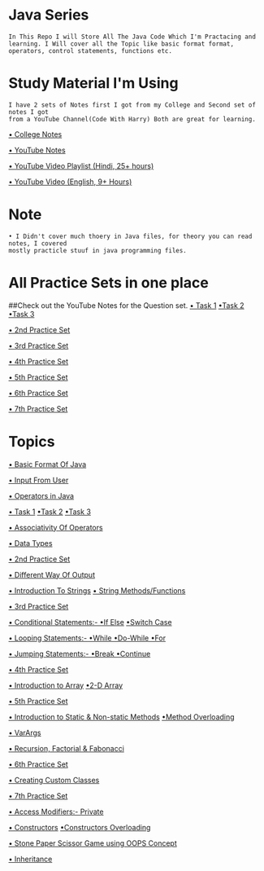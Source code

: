 
# Java Series
    In This Repo I will Store All The Java Code Which I'm Practacing and
    learning. I Will cover all the Topic like basic format format,
    operators, control statements, functions etc.

# Study Material I'm Using
    I have 2 sets of Notes first I got from my College and Second set of notes I got
    from a YouTube Channel(Code With Harry) Both are great for learning.
[• College Notes](https://github.com/Raunaksplanet/Java-Series/files/12246203/College.Note.pdf)

[• YouTube Notes](https://github.com/Raunaksplanet/Java-Series/files/12250734/YouTube.Notes.pdf)

[• YouTube Video Playlist (Hindi, 25+ hours)](https://www.youtube.com/playlist?list=PLu0W_9lII9agS67Uits0UnJyrYiXhDS6q)

[• YouTube Video (English, 9+ Hours)](https://www.youtube.com/watch?v=grEKMHGYyns)

# Note
    • I Didn't cover much thoery in Java files, for theory you can read notes, I covered 
    mostly practicle stuuf in java programming files.


# All Practice Sets in one place
##Check out the YouTube Notes for the Question set.
[• Task 1](https://github.com/Raunaksplanet/Java-Series/blob/main/August/Task1.java)
[•Task 2](https://github.com/Raunaksplanet/Java-Series/blob/main/August/Task2.java)
[•Task 3](https://github.com/Raunaksplanet/Java-Series/blob/main/August/sum_3_numbers.java)

[• 2nd Practice Set](https://github.com/Raunaksplanet/Java-Series/blob/main/August/PracticeSet2.java)

[• 3rd Practice Set](https://github.com/Raunaksplanet/Java-Series/blob/main/August/PracticeSet3.java)

[• 4th Practice Set](https://github.com/Raunaksplanet/Java-Series/blob/main/August/PracticeSet4.java)

[• 5th Practice Set](https://github.com/Raunaksplanet/Java-Series/blob/main/August/PracticeSet5.java)

[• 6th Practice Set](https://github.com/Raunaksplanet/Java-Series/blob/main/August/PracticeSet6.java)

[• 7th Practice Set](https://github.com/Raunaksplanet/Java-Series/edit/main/August/PracticeSet7.java)



# Topics

[• Basic Format Of Java](https://github.com/Raunaksplanet/Java-Series/blob/main/August/Main.java)

[• Input From User](https://github.com/Raunaksplanet/Java-Series/blob/main/August/UserInput.java)

[• Operators in Java](https://github.com/Raunaksplanet/Java-Series/blob/main/August/Operators.java)

[• Task 1](https://github.com/Raunaksplanet/Java-Series/blob/main/August/Task1.java)
[•Task 2](https://github.com/Raunaksplanet/Java-Series/blob/main/August/Task2.java)
[•Task 3](https://github.com/Raunaksplanet/Java-Series/blob/main/August/sum_3_numbers.java)

[• Associativity Of Operators](https://github.com/Raunaksplanet/Java-Series/blob/main/August/AssociativityOfOperators.java)

[• Data Types](https://github.com/Raunaksplanet/Java-Series/blob/main/August/DataTypes.java)

[• 2nd Practice Set](https://github.com/Raunaksplanet/Java-Series/blob/main/August/PracticeSet2.java)

[• Different Way Of Output](https://github.com/Raunaksplanet/Java-Series/edit/main/August/DifferentWayOfOutPut.java)

[• Introduction To Strings](https://github.com/Raunaksplanet/Java-Series/blob/main/August/IntroToStrings.java)
[• String Methods/Functions](https://github.com/Raunaksplanet/Java-Series/blob/main/August/StringsMethods.java)

[• 3rd Practice Set](https://github.com/Raunaksplanet/Java-Series/blob/main/August/PracticeSet3.java)

[• Conditional Statements:- •If Else](https://github.com/Raunaksplanet/Java-Series/blob/main/August/IfElse.java)
[•Switch Case](https://github.com/Raunaksplanet/Java-Series/blob/main/August/SwitchCase.java)

[• Looping Statements:- •While •Do-While •For](https://github.com/Raunaksplanet/Java-Series/blob/main/August/Loops.java)

[• Jumping Statements:- •Break •Continue](https://github.com/Raunaksplanet/Java-Series/blob/main/August/JumpingStatements.java)

[• 4th Practice Set](https://github.com/Raunaksplanet/Java-Series/blob/main/August/PracticeSet4.java)

[• Introduction to Array](https://github.com/Raunaksplanet/Java-Series/blob/main/August/Array.java)
[•2-D Array](https://github.com/Raunaksplanet/Java-Series/blob/main/August/TwoDArray.java)

[• 5th Practice Set](https://github.com/Raunaksplanet/Java-Series/blob/main/August/PracticeSet5.java)

[• Introduction to Static & Non-static Methods](https://github.com/Raunaksplanet/Java-Series/blob/main/August/Methods.java)
[•Method Overloading](https://github.com/Raunaksplanet/Java-Series/blob/main/August/MethodOverloading.java)

[• VarArgs](https://github.com/Raunaksplanet/Java-Series/blob/main/August/VarArgs.java)

[• Recursion, Factorial & Fabonacci](https://github.com/Raunaksplanet/Java-Series/blob/main/August/Recursion.java)

[• 6th Practice Set](https://github.com/Raunaksplanet/Java-Series/blob/main/August/PracticeSet6.java)

[• Creating Custom Classes](https://github.com/Raunaksplanet/Java-Series/blob/main/August/CustomClass.java)

[• 7th Practice Set](https://github.com/Raunaksplanet/Java-Series/edit/main/August/PracticeSet7.java)

[• Access Modifiers:- Private](https://github.com/Raunaksplanet/Java-Series/blob/main/August/PrivateElement.java)

[• Constructors](https://github.com/Raunaksplanet/Java-Series/blob/main/August/Constructor.java)
[•Constructors Overloading](https://github.com/Raunaksplanet/Java-Series/blob/main/August/ConstructorOverloading.java)

[• Stone Paper Scissor Game using OOPS Concept](https://github.com/Raunaksplanet/Java-Series/blob/main/August/GameUsingOops.java)

[• Inheritance](https://github.com/Raunaksplanet/Java-Series/blob/main/August/Inheritance.java)

